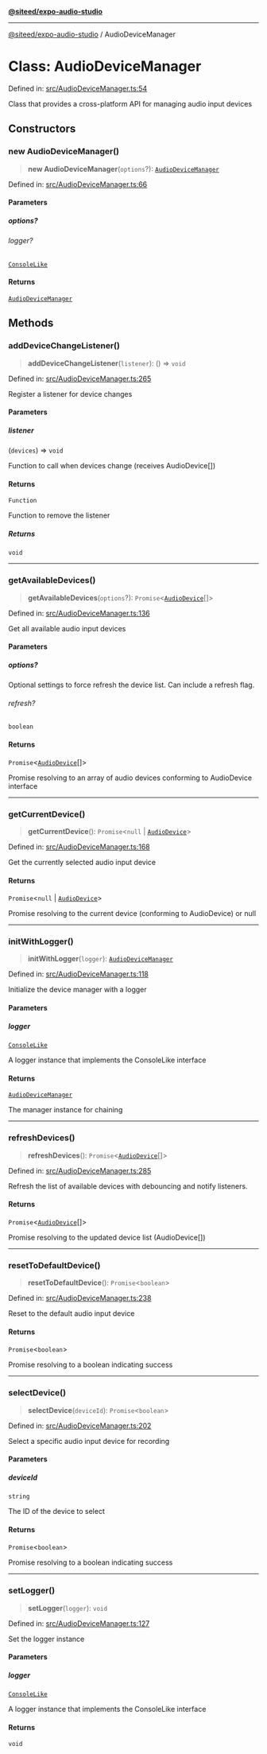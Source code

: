 [**@siteed/expo-audio-studio**](../README.md)

***

[@siteed/expo-audio-studio](../README.md) / AudioDeviceManager

# Class: AudioDeviceManager

Defined in: [src/AudioDeviceManager.ts:54](https://github.com/deeeed/expo-audio-stream/blob/bb8418f2156d531377247a6d4095112560ff975f/packages/expo-audio-studio/src/AudioDeviceManager.ts#L54)

Class that provides a cross-platform API for managing audio input devices

## Constructors

### new AudioDeviceManager()

> **new AudioDeviceManager**(`options`?): [`AudioDeviceManager`](AudioDeviceManager.md)

Defined in: [src/AudioDeviceManager.ts:66](https://github.com/deeeed/expo-audio-stream/blob/bb8418f2156d531377247a6d4095112560ff975f/packages/expo-audio-studio/src/AudioDeviceManager.ts#L66)

#### Parameters

##### options?

###### logger?

[`ConsoleLike`](../type-aliases/ConsoleLike.md)

#### Returns

[`AudioDeviceManager`](AudioDeviceManager.md)

## Methods

### addDeviceChangeListener()

> **addDeviceChangeListener**(`listener`): () => `void`

Defined in: [src/AudioDeviceManager.ts:265](https://github.com/deeeed/expo-audio-stream/blob/bb8418f2156d531377247a6d4095112560ff975f/packages/expo-audio-studio/src/AudioDeviceManager.ts#L265)

Register a listener for device changes

#### Parameters

##### listener

(`devices`) => `void`

Function to call when devices change (receives AudioDevice[])

#### Returns

`Function`

Function to remove the listener

##### Returns

`void`

***

### getAvailableDevices()

> **getAvailableDevices**(`options`?): `Promise`\<[`AudioDevice`](../interfaces/AudioDevice.md)[]\>

Defined in: [src/AudioDeviceManager.ts:136](https://github.com/deeeed/expo-audio-stream/blob/bb8418f2156d531377247a6d4095112560ff975f/packages/expo-audio-studio/src/AudioDeviceManager.ts#L136)

Get all available audio input devices

#### Parameters

##### options?

Optional settings to force refresh the device list. Can include a refresh flag.

###### refresh?

`boolean`

#### Returns

`Promise`\<[`AudioDevice`](../interfaces/AudioDevice.md)[]\>

Promise resolving to an array of audio devices conforming to AudioDevice interface

***

### getCurrentDevice()

> **getCurrentDevice**(): `Promise`\<`null` \| [`AudioDevice`](../interfaces/AudioDevice.md)\>

Defined in: [src/AudioDeviceManager.ts:168](https://github.com/deeeed/expo-audio-stream/blob/bb8418f2156d531377247a6d4095112560ff975f/packages/expo-audio-studio/src/AudioDeviceManager.ts#L168)

Get the currently selected audio input device

#### Returns

`Promise`\<`null` \| [`AudioDevice`](../interfaces/AudioDevice.md)\>

Promise resolving to the current device (conforming to AudioDevice) or null

***

### initWithLogger()

> **initWithLogger**(`logger`): [`AudioDeviceManager`](AudioDeviceManager.md)

Defined in: [src/AudioDeviceManager.ts:118](https://github.com/deeeed/expo-audio-stream/blob/bb8418f2156d531377247a6d4095112560ff975f/packages/expo-audio-studio/src/AudioDeviceManager.ts#L118)

Initialize the device manager with a logger

#### Parameters

##### logger

[`ConsoleLike`](../type-aliases/ConsoleLike.md)

A logger instance that implements the ConsoleLike interface

#### Returns

[`AudioDeviceManager`](AudioDeviceManager.md)

The manager instance for chaining

***

### refreshDevices()

> **refreshDevices**(): `Promise`\<[`AudioDevice`](../interfaces/AudioDevice.md)[]\>

Defined in: [src/AudioDeviceManager.ts:285](https://github.com/deeeed/expo-audio-stream/blob/bb8418f2156d531377247a6d4095112560ff975f/packages/expo-audio-studio/src/AudioDeviceManager.ts#L285)

Refresh the list of available devices with debouncing and notify listeners.

#### Returns

`Promise`\<[`AudioDevice`](../interfaces/AudioDevice.md)[]\>

Promise resolving to the updated device list (AudioDevice[])

***

### resetToDefaultDevice()

> **resetToDefaultDevice**(): `Promise`\<`boolean`\>

Defined in: [src/AudioDeviceManager.ts:238](https://github.com/deeeed/expo-audio-stream/blob/bb8418f2156d531377247a6d4095112560ff975f/packages/expo-audio-studio/src/AudioDeviceManager.ts#L238)

Reset to the default audio input device

#### Returns

`Promise`\<`boolean`\>

Promise resolving to a boolean indicating success

***

### selectDevice()

> **selectDevice**(`deviceId`): `Promise`\<`boolean`\>

Defined in: [src/AudioDeviceManager.ts:202](https://github.com/deeeed/expo-audio-stream/blob/bb8418f2156d531377247a6d4095112560ff975f/packages/expo-audio-studio/src/AudioDeviceManager.ts#L202)

Select a specific audio input device for recording

#### Parameters

##### deviceId

`string`

The ID of the device to select

#### Returns

`Promise`\<`boolean`\>

Promise resolving to a boolean indicating success

***

### setLogger()

> **setLogger**(`logger`): `void`

Defined in: [src/AudioDeviceManager.ts:127](https://github.com/deeeed/expo-audio-stream/blob/bb8418f2156d531377247a6d4095112560ff975f/packages/expo-audio-studio/src/AudioDeviceManager.ts#L127)

Set the logger instance

#### Parameters

##### logger

[`ConsoleLike`](../type-aliases/ConsoleLike.md)

A logger instance that implements the ConsoleLike interface

#### Returns

`void`
